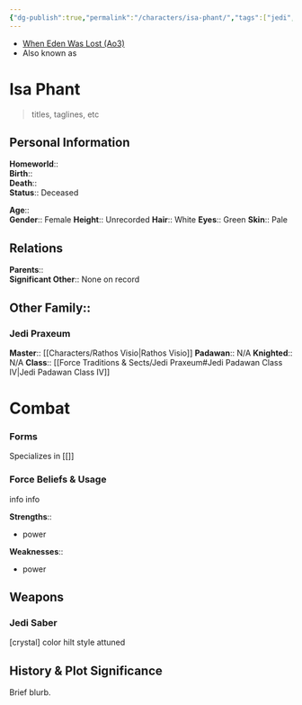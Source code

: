 ```yaml
---
{"dg-publish":true,"permalink":"/characters/isa-phant/","tags":["jedi","jedipraxeum","jedipadawan","newjediorder","formi","classiv","forcesensitive","unfinished"],"noteIcon":"saber1"}
---
```


- [When Eden Was Lost (Ao3)](https://archiveofourown.org/works/19334440/chapters/45992584)
- Also known as 
# Isa Phant
>titles, taglines, etc

## Personal Information

**Homeworld**::  
**Birth**::   
**Death**::   
**Status**::  Deceased

**Age**::  
**Gender**::  Female 
**Height**::  Unrecorded 
**Hair**::  White 
**Eyes**::  Green 
**Skin**::  Pale 

## Relations

**Parents**::  
**Significant Other**::  None on record

**Other Family**::
- 

### Jedi Praxeum

**Master**::  [[Characters/Rathos Visio\|Rathos Visio]] 
**Padawan**::  N/A
**Knighted**::  N/A
**Class**::  [[Force Traditions & Sects/Jedi Praxeum#Jedi Padawan Class IV\|Jedi Padawan Class IV]]

# Combat

### Forms

Specializes in [[]] 

### Force Beliefs & Usage

info info 

**Strengths**::
- power

**Weaknesses**::
- power

## Weapons

### Jedi Saber

[crystal] color hilt style attuned

## History & Plot Significance

Brief blurb.
